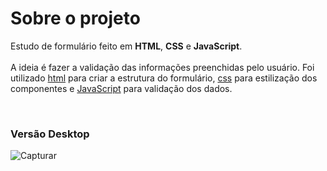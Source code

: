 # Sobre o projeto

Estudo de formulário feito em <strong>HTML</strong>, <strong>CSS</strong> e <strong>JavaScript</strong>.<br><br>A ideia é fazer a validação das informações preenchidas pelo usuário. Foi utilizado <u>html</u> para criar a estrutura do formulário, <u>css</u> para estilização dos componentes e <u>JavaScript</u> para validação dos dados.

<br>
<h3> Versão Desktop </h3>

![Capturar](https://user-images.githubusercontent.com/111023661/228977387-d2cefddf-1b18-47fc-92ff-835fd78752f8.JPG)
